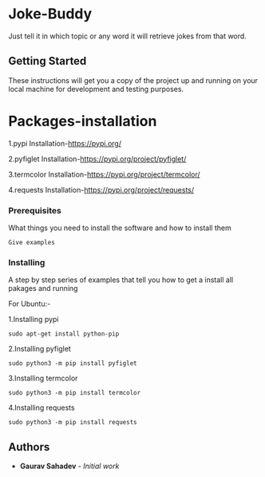 # Joke-Buddy
Just tell it in which topic or any word it will retrieve jokes from that word.

## Getting Started
These instructions will get you a copy of the project up and running on your local machine for development and testing purposes.

# Packages-installation
1.pypi
  Installation-https://pypi.org/

2.pyfiglet
  Installation-https://pypi.org/project/pyfiglet/

3.termcolor
  Installation-https://pypi.org/project/termcolor/

4.requests
  Installation-https://pypi.org/project/requests/

### Prerequisites

What things you need to install the software and how to install them

```
Give examples
```


### Installing

A step by step series of examples that tell you how to get a install all pakages and running

For Ubuntu:-

1.Installing pypi
```
sudo apt-get install python-pip
```
2.Installing pyfiglet
```
sudo python3 -m pip install pyfiglet
```
3.Installing termcolor
```
sudo python3 -m pip install termcolor
```
4.Installing requests
```
sudo python3 -m pip install requests
```


## Authors

* **Gaurav Sahadev** - *Initial work*
